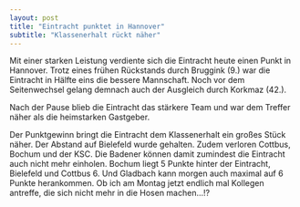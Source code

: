 ```yaml
---
layout: post
title: "Eintracht punktet in Hannover"
subtitle: "Klassenerhalt rückt näher"
---
```


Mit einer starken Leistung verdiente sich die Eintracht heute einen Punkt in Hannover. Trotz eines frühen Rückstands durch Bruggink (9.) war die Eintracht in Hälfte eins die bessere Mannschaft. Noch vor dem Seitenwechsel gelang demnach auch der Ausgleich durch Korkmaz (42.). 

Nach der Pause blieb die Eintracht das stärkere Team und war dem Treffer näher als die heimstarken Gastgeber.

Der Punktgewinn bringt die Eintracht dem Klassenerhalt ein großes Stück näher. Der Abstand auf Bielefeld wurde gehalten. Zudem verloren Cottbus, Bochum und der KSC. Die Badener können damit zumindest die Eintracht auch nicht mehr einholen. Bochum liegt 5 Punkte hinter der Eintracht, Bielefeld und Cottbus 6. Und Gladbach kann morgen auch maximal auf 6 Punkte herankommen. Ob ich am Montag jetzt endlich mal Kollegen antreffe, die sich nicht mehr in die Hosen machen...!?

